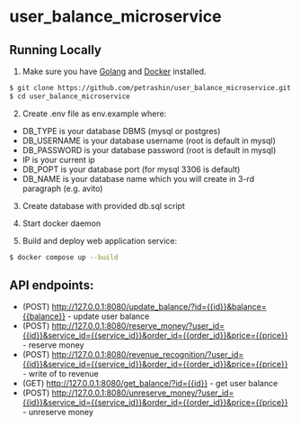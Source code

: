 # user_balance_microservice

## Running Locally

1) Make sure you have [Golang](https://go.dev/doc/install) and [Docker](https://docs.docker.com/get-docker/) installed.

```sh
$ git clone https://github.com/petrashin/user_balance_microservice.git # or clone your own fork
$ cd user_balance_microservice
```

2) Create .env file as env.example where:
- DB_TYPE is your database DBMS (mysql or postgres)
- DB_USERNAME is your database username (root is default in mysql)
- DB_PASSWORD is your database password (root is default in mysql)
- IP is your current ip
- DB_POPT is your database port (for mysql 3306 is default)
- DB_NAME is your database name which you will create in 3-rd paragraph (e.g. avito)

3) Create database with provided db.sql script

4) Start docker daemon

5) Build and deploy web application service:

```sh
$ docker compose up --build
```

## API endpoints:
- (POST) http://127.0.0.1:8080/update_balance/?id={{id}}&balance={{balance}} - update user balance <br>
- (POST) http://127.0.0.1:8080/reserve_money/?user_id={{id}}&service_id={{service_id}}&order_id={{order_id}}&price={{price}} - reserve money <br>
- (POST) http://127.0.0.1:8080/revenue_recognition/?user_id={{id}}&service_id={{service_id}}&order_id={{order_id}}&price={{price}} - write of to revenue <br>
- (GET) http://127.0.0.1:8080/get_balance/?id={{id}} - get user balance <br>
- (POST) http://127.0.0.1:8080/unreserve_money/?user_id={{id}}&service_id={{service_id}}&order_id={{order_id}}&price={{price}} - unreserve money <br>
